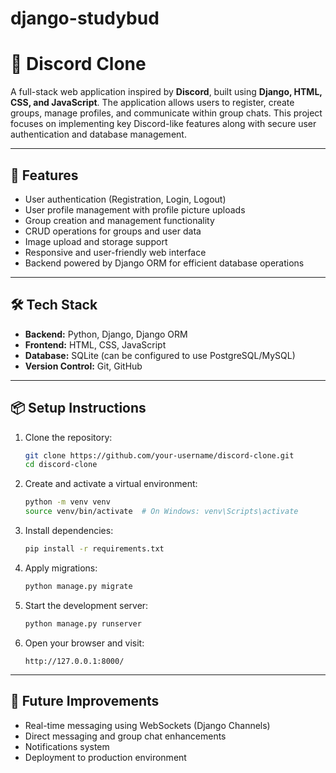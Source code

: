 # django-studybud

# 📢 Discord Clone

A full-stack web application inspired by **Discord**, built using **Django, HTML, CSS, and JavaScript**. The application allows users to register, create groups, manage profiles, and communicate within group chats. This project focuses on implementing key Discord-like features along with secure user authentication and database management.

---

## 🚀 Features

* User authentication (Registration, Login, Logout)
* User profile management with profile picture uploads
* Group creation and management functionality
* CRUD operations for groups and user data
* Image upload and storage support
* Responsive and user-friendly web interface
* Backend powered by Django ORM for efficient database operations

---

## 🛠️ Tech Stack

* **Backend:** Python, Django, Django ORM
* **Frontend:** HTML, CSS, JavaScript
* **Database:** SQLite (can be configured to use PostgreSQL/MySQL)
* **Version Control:** Git, GitHub

---

## 📦 Setup Instructions

1. Clone the repository:

   ```bash
   git clone https://github.com/your-username/discord-clone.git
   cd discord-clone
   ```

2. Create and activate a virtual environment:

   ```bash
   python -m venv venv
   source venv/bin/activate  # On Windows: venv\Scripts\activate
   ```

3. Install dependencies:

   ```bash
   pip install -r requirements.txt
   ```

4. Apply migrations:

   ```bash
   python manage.py migrate
   ```

5. Start the development server:

   ```bash
   python manage.py runserver
   ```

6. Open your browser and visit:

   ```
   http://127.0.0.1:8000/
   ```

---

## 📌 Future Improvements

* Real-time messaging using WebSockets (Django Channels)
* Direct messaging and group chat enhancements
* Notifications system
* Deployment to production environment

